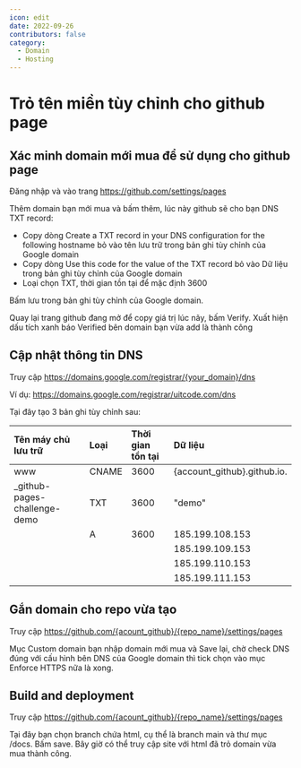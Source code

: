 ```yaml
---
icon: edit
date: 2022-09-26
contributors: false
category:
  - Domain
  - Hosting
---
```


# Trỏ tên miền tùy chỉnh cho github page

## Xác minh domain mới mua để sử dụng cho github page

Đăng nhập và vào trang <https://github.com/settings/pages>

Thêm domain bạn mới mua và bấm thêm, lúc này github sẽ cho bạn DNS TXT record:

- Copy dòng Create a TXT record in your DNS configuration for the following hostname bỏ vào tên lưu trữ trong bản ghi tùy chỉnh của Google domain
- Copy dòng Use this code for the value of the TXT record bỏ vào Dữ liệu trong bản ghi tùy chỉnh của Google domain
- Loại chọn TXT, thời gian tồn tại để mặc định 3600

Bấm lưu trong bản ghi tùy chỉnh của Google domain.

Quay lại trang github đang mở để copy giá trị lúc nãy, bấm Verify. Xuất hiện dấu tích xanh báo Verified bên domain bạn vừa add là thành công

## Cập nhật thông tin DNS

Truy cập <https://domains.google.com/registrar/{your_domain}/dns>

Ví dụ: <https://domains.google.com/registrar/uitcode.com/dns>

Tại đây tạo 3 bản ghi tùy chỉnh sau:

| Tên máy chủ lưu trữ                | Loại       | Thời gian tồn tại| Dữ liệu                          |
| :--------------------------------- | :--------  | :--------------- | :--------------                  |
| www                                | CNAME      | 3600             | {account_github}.github.io.      |
| _github-pages-challenge-demo       | TXT        | 3600             | "demo"                           |
|                                    | A          | 3600             | 185.199.108.153                  |
|                                    |            |                  | 185.199.109.153                  |
|                                    |            |                  | 185.199.110.153                  |
|                                    |            |                  | 185.199.111.153                  |

## Gắn domain cho repo vừa tạo

Truy cập <https://github.com/{acount_github}/{repo_name}/settings/pages>

Mục Custom domain bạn nhập domain mới mua và Save lại, chờ check DNS đúng với cấu hình bên DNS của Google domain thì tick chọn vào mục Enforce HTTPS nữa là xong.

## Build and deployment

Truy cập <https://github.com/{acount_github}/{repo_name}/settings/pages>

Tại đây bạn chọn branch chứa html, cụ thể là branch main và thư mục /docs. Bấm save. Bây giờ có thể truy cập site với html đã trỏ domain vừa mua thành công.
